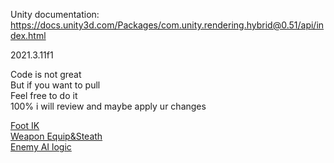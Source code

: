 Unity documentation: https://docs.unity3d.com/Packages/com.unity.rendering.hybrid@0.51/api/index.html

2021.3.11f1

Code is not great\
But if you want to pull\
Feel free to do it\
100% i will review and maybe apply ur changes

[Foot IK](https://www.youtube.com/watch?v=ZtdBAPbjpQ0)\
[Weapon Equip&Steath](https://www.youtube.com/watch?v=V3tNJ2zVQSM)\
[Enemy AI logic](https://www.youtube.com/watch?v=YBlyuC7Vywg)
